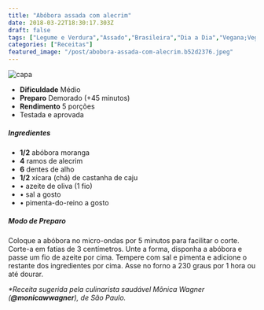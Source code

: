 ```yaml
---
title: "Abóbora assada com alecrim"
date: 2018-03-22T18:30:17.303Z
draft: false
tags: ["Legume e Verdura","Assado","Brasileira","Dia a Dia","Vegana;Vegetariana","Receitas simples e fáceis","Vegetais e legumes"]
categories: ["Receitas"]
featured_image: "/post/abobora-assada-com-alecrim.b52d2376.jpeg"
---
```


![capa](/post/abobora-assada-com-alecrim.b52d2376.jpeg)

*   **Dificuldade** Médio
*   **Preparo** Demorado (+45 minutos)
*   **Rendimento** 5 porções
*   Testada e aprovada
    

##### Ingredientes

*   **1/2** abóbora moranga
*   **4** ramos de alecrim
*   **6** dentes de alho
*   **1/2** xícara (chá) de castanha de caju
*   • azeite de oliva (1 fio)
*   • sal a gosto
*   • pimenta-do-reino a gosto

##### Modo de Preparo

Coloque a abóbora no micro-ondas por 5 minutos para facilitar o corte. Corte-a em fatias de 3 centímetros. Unte a forma, disponha a abóbora e passe um fio de azeite por cima. Tempere com sal e pimenta e adicione o restante dos ingredientes por cima. Asse no forno a 230 graus por 1 hora ou até dourar.

_*Receita sugerida pela culinarista saudável Mônica Wagner (**@monicawwagner**), de São Paulo._
